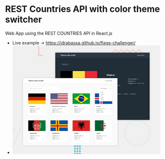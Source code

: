 # REST Countries API with color theme switcher
Web App using the REST COUNTRIES API in React.js
- Live example -> https://idrabassa.github.io/flags-challenger/
- ![Recargar](https://raw.githubusercontent.com/idrabassa/flags-challenger/master/public/design/desktop-preview.jpg)